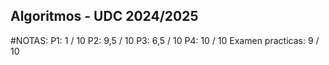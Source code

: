## Algoritmos - UDC 2024/2025
#NOTAS:
P1: 1 / 10
P2: 9,5 / 10
P3: 6,5 / 10
P4: 10 / 10
Examen practicas: 9 / 10
